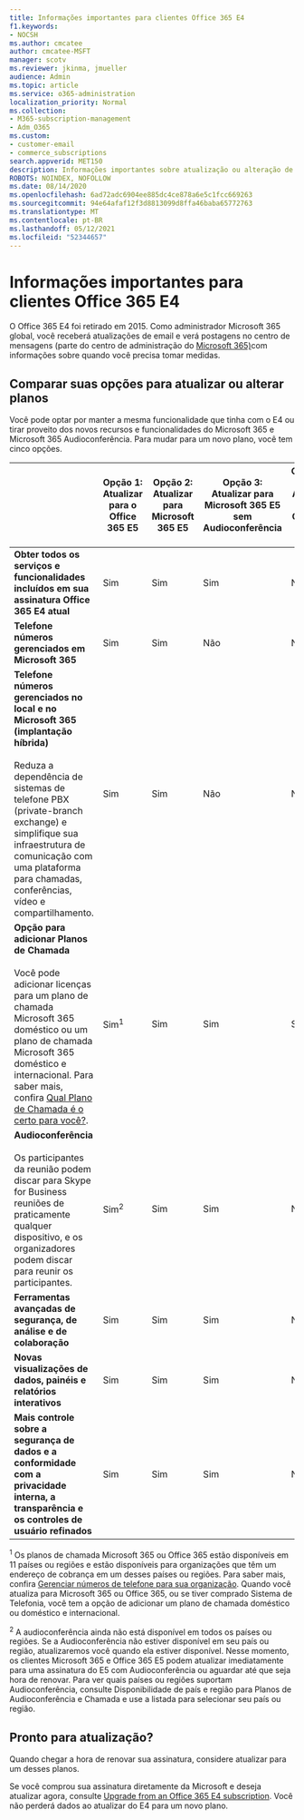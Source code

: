 ```yaml
---
title: Informações importantes para clientes Office 365 E4
f1.keywords:
- NOCSH
ms.author: cmcatee
author: cmcatee-MSFT
manager: scotv
ms.reviewer: jkinma, jmueller
audience: Admin
ms.topic: article
ms.service: o365-administration
localization_priority: Normal
ms.collection:
- M365-subscription-management
- Adm_O365
ms.custom:
- customer-email
- commerce_subscriptions
search.appverid: MET150
description: Informações importantes sobre atualização ou alteração de planos para clientes com uma assinatura Office 365 E4.
ROBOTS: NOINDEX, NOFOLLOW
ms.date: 08/14/2020
ms.openlocfilehash: 6ad72adc6904ee885dc4ce878a6e5c1fcc669263
ms.sourcegitcommit: 94e64afaf12f3d8813099d8ffa46baba65772763
ms.translationtype: MT
ms.contentlocale: pt-BR
ms.lasthandoff: 05/12/2021
ms.locfileid: "52344657"
---
```

# <a name="important-information-for-office-365-e4-customers"></a>Informações importantes para clientes Office 365 E4

O Office 365 E4 foi retirado em 2015. Como administrador Microsoft 365 global, você receberá atualizações de email e verá postagens no centro de mensagens (parte do centro de administração do [Microsoft 365)](https://go.microsoft.com/fwlink/p/?linkid=2024339)com informações sobre quando você precisa tomar medidas.

## <a name="compare-your-options-for-upgrading-or-changing-plans"></a>Comparar suas opções para atualizar ou alterar planos

Você pode optar por manter a mesma funcionalidade que tinha com o E4 ou tirar proveito dos novos recursos e funcionalidades do Microsoft 365 e Microsoft 365 Audioconferência. Para mudar para um novo plano, você tem cinco opções.

|  | Opção 1: Atualizar para o Office 365 E5 | Opção 2: Atualizar para Microsoft 365 E5 | Opção 3: Atualizar para Microsoft 365 E5 sem Audioconferência | Opção 4: Altere para Office 365 E3 | Opção 5: Alterar para Microsoft 365 E3 |
|-|-|-|-|-|-|
| **Obter todos os serviços e funcionalidades incluídos em sua assinatura Office 365 E4 atual** | Sim | Sim | Sim | Não | Não |
| **Telefone números gerenciados em Microsoft 365** | Sim | Sim | Não | Não | Não |
| **Telefone números gerenciados no local e no Microsoft 365 (implantação híbrida)**<br/><br/>Reduza a dependência de sistemas de telefone PBX (private-branch exchange) e simplifique sua infraestrutura de comunicação com uma plataforma para chamadas, conferências, vídeo e compartilhamento. | Sim | Sim | Não | Não | Não |
| **Opção para adicionar Planos de Chamada**<br/><br/>Você pode adicionar licenças para um plano de chamada Microsoft 365 doméstico ou um plano de chamada Microsoft 365 doméstico e internacional. Para saber mais, confira [Qual Plano de Chamada é o certo para você?](/MicrosoftTeams/calling-plan-landing-page). | Sim<sup>1</sup> | Sim | Sim | Sim | Sim |
| **Audioconferência**<br/><br/>Os participantes da reunião podem discar para Skype for Business reuniões de praticamente qualquer dispositivo, e os organizadores podem discar para reunir os participantes. | Sim<sup>2</sup> | Sim | Sim | Não | Não |
| **Ferramentas avançadas de segurança, de análise e de colaboração** | Sim | Sim | Sim | Não | Não |
| **Novas visualizações de dados, painéis e relatórios interativos** | Sim | Sim | Sim | Não | Não |
| **Mais controle sobre a segurança de dados e a conformidade com a privacidade interna, a transparência e os controles de usuário refinados** | Sim | Sim | Sim | Não | Sim |

<sup>1</sup> Os planos de chamada Microsoft 365 ou Office 365 estão disponíveis em 11 países ou regiões e estão disponíveis para organizações que têm um endereço de cobrança em um desses países ou regiões. Para saber mais, confira [Gerenciar números de telefone para sua organização](/microsoftteams/manage-phone-numbers-for-your-organization/manage-phone-numbers-for-your-organization). Quando você atualiza para Microsoft 365 ou Office 365, ou se tiver comprado Sistema de Telefonia, você tem a opção de adicionar um plano de chamada doméstico ou doméstico e internacional.

<sup>2</sup> A audioconferência ainda não está disponível em todos os países ou regiões. Se a Audioconferência não estiver disponível em seu país ou região, atualizaremos você quando ela estiver disponível. Nesse momento, os clientes Microsoft 365 e Office 365 E5 podem atualizar imediatamente para uma assinatura do E5 com Audioconferência ou aguardar até que seja hora de renovar. Para ver quais países ou regiões [](/microsoftteams/country-and-region-availability-for-audio-conferencing-and-calling-plans/country-and-region-availability-for-audio-conferencing-and-calling-plans) suportam Audioconferência, consulte Disponibilidade de país e região para Planos de Audioconferência e Chamada e use a listada para selecionar seu país ou região.

## <a name="ready-to-upgrade"></a>Pronto para atualização?

Quando chegar a hora de renovar sua assinatura, considere atualizar para um desses planos.

Se você comprou sua assinatura diretamente da Microsoft e deseja atualizar agora, consulte [Upgrade from an Office 365 E4 subscription](upgrade-Office-365-E4.md). Você não perderá dados ao atualizar do E4 para um novo plano.
